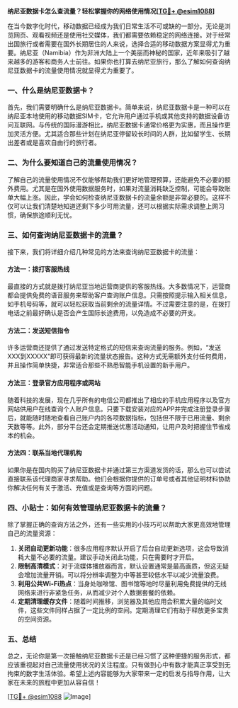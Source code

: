 **纳尼亚数据卡怎么查流量？轻松掌握你的网络使用情况[[TG💪+ @esim1088](https://t.me/s/esim1088)]**

在当今数字化时代，移动数据已经成为我们日常生活不可或缺的一部分。无论是浏览网页、观看视频还是使用社交媒体，我们都需要依赖稳定的网络连接。对于经常出国旅行或者需要在国外长期居住的人来说，选择合适的移动数据方案显得尤为重要。纳尼亚（Namibia）作为非洲大陆上一个美丽而神秘的国家，近年来吸引了越来越多的游客和商务人士前往。如果你也打算去纳尼亚旅行，那么了解如何查询纳尼亚数据卡的流量使用情况就显得尤为重要了。

### 一、什么是纳尼亚数据卡？

首先，我们需要明确什么是纳尼亚数据卡。简单来说，纳尼亚数据卡是一种可以在纳尼亚本地使用的移动数据SIM卡，它允许用户通过手机或其他支持的数据设备访问互联网。与传统的国际漫游相比，纳尼亚数据卡通常价格更为实惠，而且操作更加灵活方便。尤其适合那些计划在纳尼亚停留较长时间的人群，比如留学生、长期出差者或是喜欢自由行的旅行者。

### 二、为什么要知道自己的流量使用情况？

了解自己的流量使用情况不仅能够帮助我们更好地管理预算，还能避免不必要的额外费用。尤其是在国外使用数据服务时，如果对流量消耗缺乏控制，可能会导致账单大幅上涨。因此，学会如何检查纳尼亚数据卡的流量余额是非常必要的。这样不仅可以让我们清楚地知道还剩下多少可用流量，还可以根据实际需求调整上网习惯，确保旅途顺利无忧。

### 三、如何查询纳尼亚数据卡的流量？

接下来，我们将详细介绍几种常见的方法来查询纳尼亚数据卡的流量：

#### 方法一：拨打客服热线

最直接的方式就是拨打纳尼亚当地运营商提供的客服热线。大多数情况下，运营商都会提供免费的语音服务来帮助客户查询账户信息。只需按照提示输入相关信息，如手机号码等，就可以轻松获取当前剩余的流量详情。不过需要注意的是，在拨打电话之前最好确认是否会产生国际长途费用，以免造成不必要的开支。

#### 方法二：发送短信指令

许多运营商还提供了通过发送特定格式的短信来查询流量的服务。例如，“发送XXX到XXXXX”即可获得最新的流量状态报告。这种方式无需额外支付任何费用，并且操作简单快捷，非常适合那些不熟悉智能手机设置的新手用户。

#### 方法三：登录官方应用程序或网站

随着科技的发展，现在几乎所有的电信公司都推出了相应的手机应用程序以及官方网站供用户在线查询个人账户信息。只要下载安装对应的APP并完成注册登录步骤后，就能随时随地查看自己账户内的各项数据指标，包括但不限于已用流量、剩余天数等等。此外，部分平台还会定期推送优惠活动通知，让用户及时把握住节省成本的机会。

#### 方法四：联系当地代理机构

如果你是在国内购买了纳尼亚数据卡并通过第三方渠道发货的话，那么也可以尝试直接联系该代理商家寻求帮助。他们会根据你提供的订单号或者其他证明材料协助你解决任何有关于激活、充值或是查询等方面的问题。

### 四、小贴士：如何有效管理纳尼亚数据卡的流量？

除了掌握正确的查询方法之外，还有一些实用的小技巧可以帮助大家更高效地管理自己的流量资源：

1. **关闭自动更新功能**：很多应用程序默认开启了后台自动更新选项，这会导致消耗大量不必要的流量。建议手动关闭此功能，只在需要时才开启。
2. **限制高清模式**：对于流媒体播放器而言，默认设置通常是最高画质，但这无疑会增加流量开销。可以将分辨率调整为中等甚至较低水平以减少流量浪费。
3. **利用公共Wi-Fi热点**：当身处咖啡馆、图书馆等地时尽量利用免费提供的无线网络来进行非紧急任务，从而减少对个人数据套餐的依赖。
4. **定期清理缓存文件**：随着时间推移，浏览器及其他应用会积累大量的临时文件，这些文件同样占据了一定比例的空间。定期清理它们有助于释放更多宝贵的空间资源。

### 五、总结

总之，无论你是第一次接触纳尼亚数据卡还是已经习惯了这种便捷的服务形式，都应该重视起对自己流量使用状况的关注程度。只有做到心中有数才能真正享受到无拘束的数字生活体验。希望上述内容能够为大家带来一定的启发与指导作用，让大家在未来的旅程中更加从容自信！

[[TG💪+ @esim1088](https://t.me/s/esim1088) ![Image](https://i.postimg.cc/4NQfJmqS/Snipaste-2025-05-13-00-14-12.png)]
